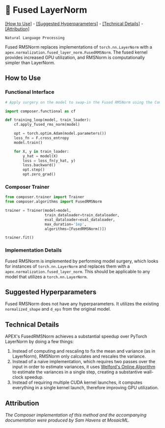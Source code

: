 # 🍰 Fused LayerNorm


[\[How to Use\]](#how-to-use) - [\[Suggested Hyperparameters\]](#suggested-hyperparameters) - [\[Technical Details\]](#technical-details) - [\[Attribution\]](#attribution)

 `Natural Language Processing`

Fused RMSNorm replaces implementations of `torch.nn.LayerNorm` with a `apex.normalization.fused_layer_norm.FusedRMSNorm`. The fused kernel provides increased GPU utilization, and RMSNorm is computationally simpler than LayerNorm.

## How to Use

### Functional Interface

```python
# Apply surgery on the model to swap-in the Fused RMSNorm using the Composer functional API

import composer.functional as cf

def training_loop(model, train_loader):
    cf.apply_fused_rms_norm(model)

    opt = torch.optim.Adam(model.parameters())
    loss_fn = F.cross_entropy
    model.train()

    for X, y in train_loader:
        y_hat = model(X)
        loss = loss_fn(y_hat, y)
        loss.backward()
        opt.step()
        opt.zero_grad()
```

### Composer Trainer

<!--pytest.mark.gpu-->
<!--
```python
from tests.fixtures.synthetic_hf_state import make_dataset_configs, synthetic_hf_state_maker

synthetic_config = make_dataset_configs(model_family=['bert'])[0]
_, model, train_dataloader = synthetic_hf_state_maker(synthetic_config)
_, _, eval_dataloader = synthetic_hf_state_maker(synthetic_config)
```
-->
<!--pytest-codeblocks:cont-->
```python
from composer.trainer import Trainer
from composer.algorithms import FusedRMSNorm

trainer = Trainer(model=model,
                  train_dataloader=train_dataloader,
                  eval_dataloader=eval_dataloader,
                  max_duration='1ep',
                  algorithms=[FusedRMSNorm()])

trainer.fit()
```

### Implementation Details

Fused RMSNorm is implemented by performing model surgery, which looks for instances of `torch.nn.LayerNorm` and replaces them with a `apex.normalization.fused_layer_norm`. This should be applicable to any model that utilizes a `torch.nn.LayerNorm`.

## Suggested Hyperparameters

Fused RMSNorm does not have any hyperparameters. It utilizes the existing `normalized_shape` and `d_eps` from the original model.

## Technical Details

APEX's FusedRMSNorm achieves a substantial speedup over PyTorch LayerNorm by doing a few things:
1. Instead of computing and rescaling to fix the mean and variance (as in LayerNorm), RMSNorm only calculates and rescales the variance.
1. Instead of a naive implementation, which requires two passes over the input in order to estimate variances, it uses [Welford's Online Algorithm](https://en.wikipedia.org/wiki/Algorithms_for_calculating_variance#Welford's_online_algorithm) to estimate the variances in a single step, creating a substantive wall-clock speedup.
1. Instead of requiring multiple CUDA kernel launches, it computes everything in a single kernel launch, therefore improving GPU utilization.

## Attribution

*The Composer implementation of this method and the accompanying documentation were produced by Sam Havens at MosaicML.*
